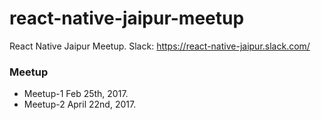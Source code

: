 # react-native-jaipur-meetup
React Native Jaipur Meetup. Slack: https://react-native-jaipur.slack.com/

### Meetup

- Meetup-1 Feb 25th, 2017.
- Meetup-2 April 22nd, 2017.
